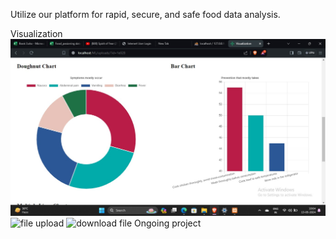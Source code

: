 Utilize our platform for rapid, secure, and safe food data analysis.

Visualization ![Visualization](Visualization.jpeg)
![file upload](https://i.imgur.com/YONpLBf.png)
![download file](https://i.imgur.com/ZDDCOnQ.png)
Ongoing project
